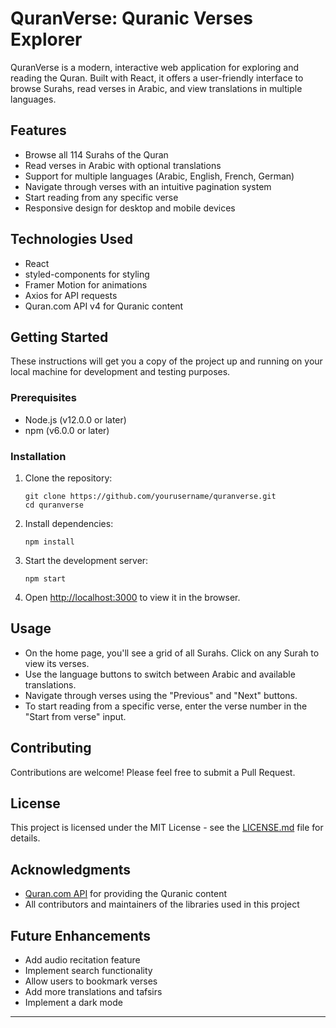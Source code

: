 # QuranVerse: Quranic Verses Explorer

QuranVerse is a modern, interactive web application for exploring and reading the Quran. Built with React, it offers a user-friendly interface to browse Surahs, read verses in Arabic, and view translations in multiple languages.

## Features

- Browse all 114 Surahs of the Quran
- Read verses in Arabic with optional translations
- Support for multiple languages (Arabic, English, French, German)
- Navigate through verses with an intuitive pagination system
- Start reading from any specific verse
- Responsive design for desktop and mobile devices

## Technologies Used

- React
- styled-components for styling
- Framer Motion for animations
- Axios for API requests
- Quran.com API v4 for Quranic content

## Getting Started

These instructions will get you a copy of the project up and running on your local machine for development and testing purposes.

### Prerequisites

- Node.js (v12.0.0 or later)
- npm (v6.0.0 or later)

### Installation

1. Clone the repository:
   ```
   git clone https://github.com/yourusername/quranverse.git
   cd quranverse
   ```

2. Install dependencies:
   ```
   npm install
   ```

3. Start the development server:
   ```
   npm start
   ```

4. Open [http://localhost:3000](http://localhost:3000) to view it in the browser.

## Usage

- On the home page, you'll see a grid of all Surahs. Click on any Surah to view its verses.
- Use the language buttons to switch between Arabic and available translations.
- Navigate through verses using the "Previous" and "Next" buttons.
- To start reading from a specific verse, enter the verse number in the "Start from verse" input.

## Contributing

Contributions are welcome! Please feel free to submit a Pull Request.

## License

This project is licensed under the MIT License - see the [LICENSE.md](LICENSE.md) file for details.

## Acknowledgments

- [Quran.com API](https://quran.api-docs.io/v4/) for providing the Quranic content
- All contributors and maintainers of the libraries used in this project

## Future Enhancements

- Add audio recitation feature
- Implement search functionality
- Allow users to bookmark verses
- Add more translations and tafsirs
- Implement a dark mode

---
